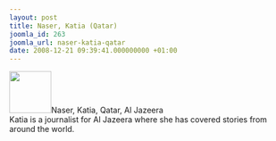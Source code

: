 ```yaml
---
layout: post
title: Naser, Katia (Qatar)
joomla_id: 263
joomla_url: naser-katia-qatar
date: 2008-12-21 09:39:41.000000000 +01:00
---
```

<img src="http://www.freegaza.org/uploads/passengers/" width="75" />Naser, Katia, Qatar, Al Jazeera<br />Katia is a journalist for Al Jazeera where she has covered stories from around the world.<p><a href=""></a></p>
